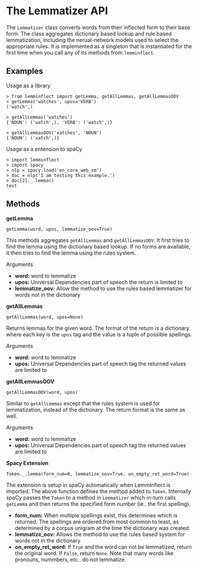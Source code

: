 
# The Lemmatizer API

The `Lemmatizer` class converts words from their inflected form to their base form.  The class aggregates dictionary based lookup and rule based lemmatization, including the nerual-network models used to select the appropriate rules.  It is implemented as a singleton that is instantiated for the first time when you call any of its methods from `lemminflect`.


## Examples
Usage as a library
```
> from lemminflect import getLemma, getAllLemmas, getAllLemmasOOV
> getLemma('watches', upos='VERB')
('watch',)

> getAllLemmas('watches')
{'NOUN': ('watch',), 'VERB': ('watch',)}

> getAllLemmasOOV('xatches', 'NOUN')
{'NOUN': ('xatch',)}
```
Usage as a entension to spaCy
```
> import lemminflect
> import spacy
> nlp = spacy.load('en_core_web_sm')
> doc = nlp('I am testing this example.')
> doc[2]._.lemma()
test
```

##  Methods
**getLemma**
```
getLemma(word, upos, lemmatize_oov=True)
```
This methods aggregates `getAllLemmas` and `getAllLemmasOOV`.  It first tries to find the lemma using the dictionary based lookup.  If no forms are available, it then tries to find the lemma using the rules system.

Arguments

* **word:** word to lemmatize
* **upos:** Universal Dependencies part of speech the return is limited to
* **lemmatize_oov:** Allow the method to use the rules based lemmatizer for words not in the dictionary

**getAllLemmas**
```
getAllLemmas(word, upos=None)
```
Returns lemmas for the given word.  The format of the return is a dictionary where each key is the `upos` tag and the value is a tuple of possible spellings.

Arguments

* **word:** word to lemmatize
* **upos:** Universal Dependencies part of speech tag the returned values are limited to

**getAllLemmasOOV**
```
getAllLemmasOOV(word, upos)
```
Similar to `getAllLemmas` except that the rules system is used for lemmatization, instead of the dictionary.  The return format is the same as well.

Arguments

* **word:** word to lemmatize
* **upos:** Universal Dependencies part of speech tag the returned values are limited to

**Spacy Extension**
```
Token._.lemma(form_num=0, lemmatize_oov=True, on_empty_ret_word=True)
```
The extension is setup in spaCy automatically when LemmInflect is imported.  The above function defines the method added to `Token`.  Internally spaCy passes the `Token` to a method in `Lemmatizer` which in-turn calls `getLemma` and then returns the specified form number (ie.. the first spelling).

* **form_num:** When multiple spellings exist, this determines which is returned.  The spellings are ordered from most common to least, as determined by a corpus unigram at the time the dictionary was created.
* **lemmatize_oov:** Allows the method to use the rules based system for words not in the dictionary
* **on_empty_ret_word:** If `True` and the word can not be lemmatized, return the original word.  If `False`, return `None`.  Note that many words like pronouns, nummbers, etc.. do not lemmatize.
